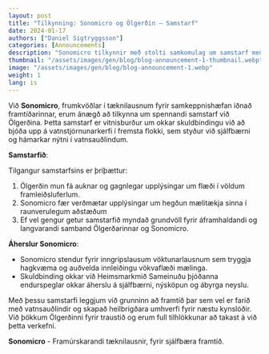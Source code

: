 ```yaml
---
layout: post
title: "Tilkynning: Sonomicro og Ölgerðin – Samstarf"
date: 2024-01-17
authors: ["Daniel Sigtryggsson"]
categories: [Announcements]
description: "Sonomicro tilkynnir með stolti samkomulag um samstarf með Ölgerðini, sem leggur áherslu á sameiginlega skuldbindingu við sjálfbæra þróun og nýsköpun í iðnaðarháttum."
thumbnail: "/assets/images/gen/blog/blog-announcement-1-thumbnail.webp"
image: "/assets/images/gen/blog/blog-announcement-1.webp"
weight: 1
lang: is
---
```


Við **Sonomicro**, frumkvöðlar í tæknilausnum fyrir samkeppnishæfan iðnað framtíðarinnar, erum ánægð að tilkynna um spennandi samstarf við Ölgerðina. Þetta samstarf er vitnisburður um okkar skuldbindingu við að bjóða upp á vatnstjórnunarkerfi í fremsta flokki, sem styður við sjálfbærni og hámarkar nýtni í vatnsauðlindum.

**Samstarfið**:

Tilgangur samstarfsins er þríþættur:
1. Ölgerðin mun fá auknar og gagnlegar upplýsingar um flæði í völdum framleiðsluferlum.
2. Sonomicro fær verðmætar upplýsingar um hegðun mælitækja sinna í raunverulegum aðstæðum
3. Ef vel gengur getur samstarfið myndað grundvöll fyrir áframhaldandi og langvarandi
samband Ölgerðarinnar og Sonomicro.

**Áherslur Sonomicro**:

- Sonomicro stendur fyrir inngripslausum vöktunarlausnum sem tryggja hagkvæma og auðvelda innleiðingu vökvaflæði mælinga.
- Skuldbinding okkar við Heimsmarkmið Sameinuðu þjóðanna endurspeglar okkar áherslu á sjálfbærni, nýsköpun og ábyrga neyslu.

Með þessu samstarfi leggjum við grunninn að framtíð þar sem vel er farið með vatnsauðlindir og skapað heilbrigðara umhverfi fyrir næstu kynslóðir. Við þökkum Ölgerðinni fyrir traustið og erum full tilhlökkunar að takast á við þetta verkefni.

**Sonomicro** - Framúrskarandi tæknilausnir, fyrir sjálfbæra framtíð.
